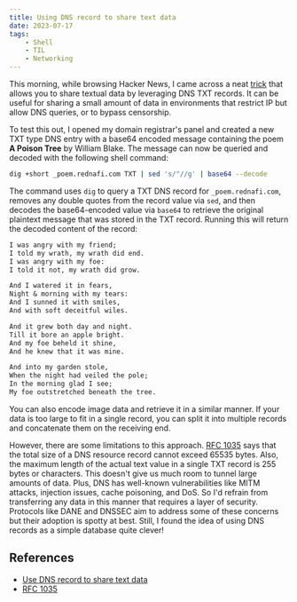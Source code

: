 ```yaml
---
title: Using DNS record to share text data
date: 2023-07-17
tags:
    - Shell
    - TIL
    - Networking
---
```


This morning, while browsing Hacker News, I came across a neat [trick] that allows you to
share textual data by leveraging DNS TXT records. It can be useful for sharing a small
amount of data in environments that restrict IP but allow DNS queries, or to bypass
censorship.

To test this out, I opened my domain registrar's panel and created a new TXT type DNS
entry with a base64 encoded message containing the poem **A Poison Tree** by William
Blake. The message can now be queried and decoded with the following shell command:

```sh
dig +short _poem.rednafi.com TXT | sed 's/"//g' | base64 --decode
```

The command uses `dig` to query a TXT DNS record for `_poem.rednafi.com`, removes any
double quotes from the record value via `sed`, and then decodes the base64-encoded value
via `base64` to retrieve the original plaintext message that was stored in the TXT record.
Running this will return the decoded content of the record:

```txt
I was angry with my friend;
I told my wrath, my wrath did end.
I was angry with my foe:
I told it not, my wrath did grow.

And I watered it in fears,
Night & morning with my tears:
And I sunned it with smiles,
And with soft deceitful wiles.

And it grew both day and night.
Till it bore an apple bright.
And my foe beheld it shine,
And he knew that it was mine.

And into my garden stole,
When the night had veiled the pole;
In the morning glad I see;
My foe outstretched beneath the tree.
```

You can also encode image data and retrieve it in a similar manner. If your data is too
large to fit in a single record, you can split it into multiple records and concatenate
them on the receiving end.

However, there are some limitations to this approach. [RFC 1035] says that the total size
of a DNS resource record cannot exceed 65535 bytes. Also, the maximum length of the actual
text value in a single TXT record is 255 bytes or characters. This doesn't give us much
room to tunnel large amounts of data. Plus, DNS has well-known vulnerabilities like MITM
attacks, injection issues, cache poisoning, and DoS. So I'd refrain from transferring any
data in this manner that requires a layer of security. Protocols like DANE and DNSSEC aim
to address some of these concerns but their adoption is spotty at best. Still, I found the
idea of using DNS records as a simple database quite clever!

## References

* [Use DNS record to share text data][trick]
* [RFC 1035]

[trick]: https://news.ycombinator.com/item?id=36754366
[rfc 1035]: https://datatracker.ietf.org/doc/html/rfc1035
